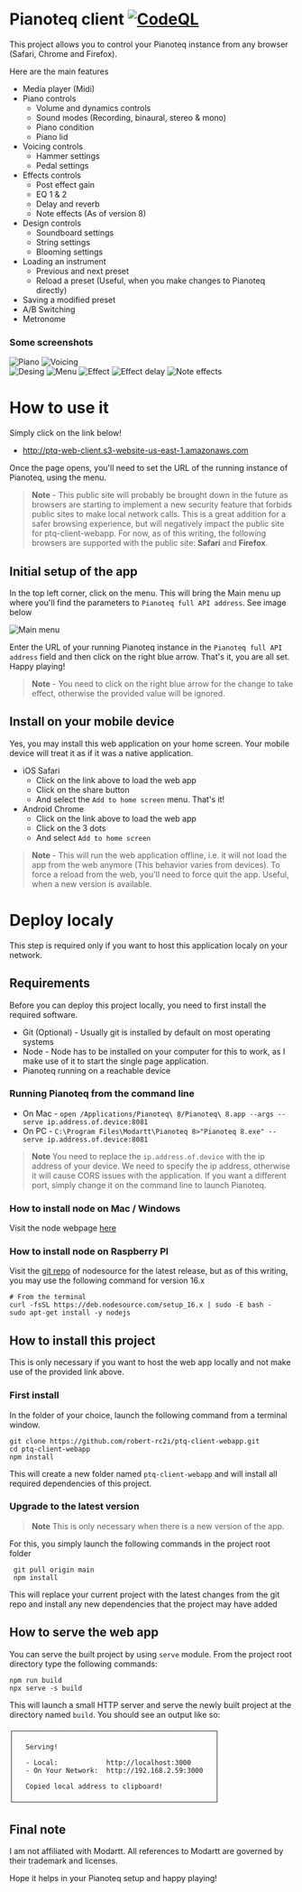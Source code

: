 # Pianoteq client [![CodeQL](https://github.com/robert-rc2i/ptq-client-webapp/actions/workflows/codeql-analysis.yml/badge.svg)](https://github.com/robert-rc2i/ptq-client-webapp/actions/workflows/codeql-analysis.yml)

This project allows you to control your Pianoteq instance from any browser (Safari, Chrome and Firefox).

Here are the main features

*  Media player (Midi)
*  Piano controls
    * Volume and dynamics controls
    * Sound modes (Recording, binaural, stereo & mono)
    * Piano condition
    * Piano lid 
*  Voicing controls
    * Hammer settings
    * Pedal settings
*  Effects controls
    * Post effect gain
    * EQ 1 & 2
    * Delay and reverb
    * Note effects (As of version 8)
*  Design controls
    * Soundboard settings
    * String settings
    * Blooming settings
*  Loading an instrument
    * Previous and next preset
    * Reload a preset (Useful, when you make changes to Pianoteq directly)
*  Saving a modified preset
*  A/B Switching
*  Metronome

### Some screenshots

![Piano](./doc/assets/piano-settings.png) ![Voicing](./doc/assets/voicing-settings.png)  
![Desing](./doc/assets/design-settings.png) ![Menu](./doc/assets/menu.png) 
![Effect](doc/assets/effect-main.jpeg) ![Effect delay](doc/assets/effect-delay.jpeg)
![Note effects](doc/assets/note-effects.jpeg)
# How to use it
Simply click on the link below!  

* http://ptq-web-client.s3-website-us-east-1.amazonaws.com

Once the page opens, you'll need to set the URL of the running instance of Pianoteq, using the menu.

> **Note** - This public site will probably be brought down in the future as browsers are starting to implement a new security feature that forbids public sites to make local network calls. This is a great addition for a safer browsing experience, but will negatively impact the public site for ptq-client-webapp. For now, as of this writing, the following browsers are supported with the public site: **Safari** and **Firefox**.

## Initial setup of the app
In the top left corner, click on the menu. This will bring the Main menu up where you'll find the parameters to `Pianoteq full API address`. See image below

![Main menu](doc/assets/menu.png)

Enter the URL of your running Pianoteq instance in the `Pianoteq full API address` field and then click on the right blue arrow. That's it, you are all set. Happy playing!

> **Note** - You need to click on the right blue arrow for the change to take effect, otherwise the provided value will be ignored.

## Install on your mobile device
Yes, you may install this web application on your home screen.  Your mobile device will treat it as if it was a native application.

* iOS Safari
    * Click on the link above to load the web app
    * Click on the share button
    * And select the `Add to home screen` menu.  That's it!
* Android Chrome
    * Click on the link above to load the web app
    * Click on the 3 dots
    * And select `Add to home screen`

> **Note** - This will run the web application offline, i.e. it will not load the app from the web anymore (This behavior varies from devices).  To force a reload from the web, you'll need to force quit the app.  Useful, when a new version is available.

# Deploy localy
This step is required only if you want to host this application localy on your network.

## Requirements
Before you can deploy this project locally, you need to first install the required software.

* Git (Optional) - Usually git is installed by default on most operating systems
* Node - Node has to be installed on your computer for this to work, as I make use of it to start the single page application.
* Pianoteq running on a reachable device

### Running Pianoteq from the command line

* On Mac - `open /Applications/Pianoteq\ 8/Pianoteq\ 8.app --args --serve ip.address.of.device:8081`
* On PC - `C:\Program Files\Modartt\Pianoteq 8>"Pianoteq 8.exe" --serve ip.address.of.device:8081`

> **Note** You need to replace the `ip.address.of.device` with the ip address of your device.  We need to specify the ip address, otherwise it will cause CORS issues with the application.  If you want a different port, simply change it on the command line to launch Pianoteq.

### How to install node on Mac / Windows
Visit the node webpage [here](https://nodejs.dev) 

### How to install node on Raspberry PI
Visit the [git repo](https://github.com/nodesource/distributions) of nodesource for the latest release, but as of this writing, you may use the following command for version 16.x

    # From the terminal
    curl -fsSL https://deb.nodesource.com/setup_16.x | sudo -E bash -
    sudo apt-get install -y nodejs

## How to install this project
This is only necessary if you want to host the web app locally and not make use of the provided link above.

### First install
In the folder of your choice, launch the following command from a terminal window.

    git clone https://github.com/robert-rc2i/ptq-client-webapp.git
    cd ptq-client-webapp
    npm install

This will create a new folder named `ptq-client-webapp` and will install all required dependencies of this project.  

### Upgrade to the latest version
> **Note** This is only necessary when there is a new version of the app.

For this, you simply launch the following commands in the project root folder

     git pull origin main
     npm install

This will replace your current project with the latest changes from the git repo and install any new dependencies that the project may have added

## How to serve the web app
You can serve the built project by using `serve` module.  From the project root directory type the following commands:
    
    npm run build
    npx serve -s build

This will launch a small HTTP server and serve the newly built project at the directory named `build`.  You should see an output like so:

    ┌──────────────────────────────────────────────────┐
    │                                                  │
    │   Serving!                                       │
    │                                                  │
    │   - Local:            http://localhost:3000      │
    │   - On Your Network:  http://192.168.2.59:3000   │
    │                                                  │
    │   Copied local address to clipboard!             │
    │                                                  │
    └──────────────────────────────────────────────────┘

## Final note
I am not affiliated with Modartt.  All references to Modartt are governed by their trademark and licenses.

Hope it helps in your Pianoteq setup and happy playing!
